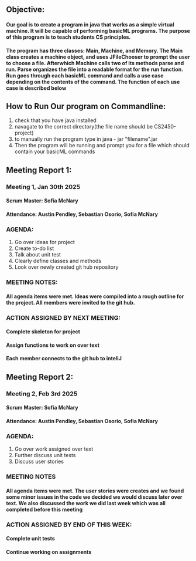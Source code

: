 ## Objective:

#### Our goal is to create a program in java that works as a simple virtual machine. It will be capable of performing basicML programs. The purpose of this program is to teach students CS principles.

#### The program has three classes: Main, Machine, and Memory. The Main class creates a machine object, and uses JFileChooser to prompt the user to choose a file. Afterwhich Machine calls two of its methods parse and run. Parse organizes the file into a readable format for the run function. Run goes through each basicML command and calls a use case depending on the contents of the command. The function of each use case is described below

## How to Run Our program on Commandline:
1. check that you have java installed
2. navagate to the correct directory(the file name should be CS2450-project)
3. to manually run the program type in java - jar "filename".jar
4. Then the program will be running and prompt you for a file which should contain your basicML commands

## Meeting Report 1:
### Meeting 1, Jan 30th 2025
#### Scrum Master: Sofia McNary
#### Attendance:  Austin Pendley, Sebastian Osorio, Sofia McNary

### AGENDA:
1. Go over ideas for project
2. Create to-do list
3. Talk about unit test
4. Clearly define classes and methods
5. Look over newly created git hub repository

### MEETING NOTES:
#### All agenda items were met. Ideas were compiled into a rough outline for the project. All members were invited to the git hub.

### ACTION ASSIGNED BY NEXT MEETING:
#### Complete skeleton for project
#### Assign functions to work on over text
#### Each member connects to the git hub to inteliJ

## Meeting Report 2:
### Meeting 2, Feb 3rd 2025
#### Scrum Master: Sofia McNary
#### Attendance:  Austin Pendley, Sebastian Osorio, Sofia McNary

### AGENDA:
1. Go over work assigned over text
2. Further discuss unit tests
3. Discuss user stories

### MEETING NOTES
#### All agenda items were met. The user stories were creates and we found some minor issues in the code we decided we would discuss later over text. We also discussed the work we did last week which was all completed before this meeting

### ACTION ASSIGNED BY END OF THIS WEEK:
#### Complete unit tests
#### Continue working on assignments




 
